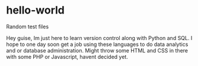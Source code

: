# hello-world
Random test files 

Hey guise, 
Im just here to learn version control along with Python and SQL. I hope to one day soon get a job using these languages to do data analytics and or database administration. Might throw some HTML and CSS in there with some PHP or Javascript, havent decided yet.
